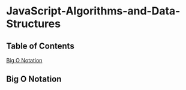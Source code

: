 # JavaScript-Algorithms-and-Data-Structures

## Table of Contents

[Big O Notation](Link)

<!-- ----------  -->

## Big O Notation
